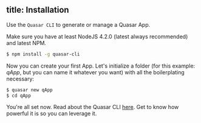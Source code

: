 title: Installation
---
Use the `Quasar CLI` to generate or manage a Quasar App.

Make sure you have at least NodeJS 4.2.0 (latest always recommended) and latest NPM.
``` bash
$ npm install -g quasar-cli
```

Now you can create your first App. Let's initialize a folder (for this example: *qApp*, but you can name it whatever you want) with all the boilerplating necessary:
``` bash
$ quasar new qApp
$ cd qApp
```

You're all set now. Read about the Quasar CLI [here](/guide/cli-commands.html). Get to know how powerful it is so you can leverage it.
